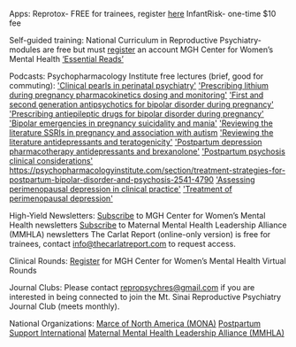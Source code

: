 Apps:
Reprotox- FREE for trainees, register [here](https://www.reprotox.org/join#prop-2)
InfantRisk- one-time $10 fee

Self-guided training:
National Curriculum in Reproductive Psychiatry- modules are free but must [register](https://ncrptraining.org/learning-modules/ ) an account
MGH Center for Women’s Mental Health [‘Essential Reads’](https://womensmentalhealth.org/blog/essential-reads/) 

Podcasts:
Psychopharmacology Institute free lectures (brief, good for commuting):
['Clinical pearls in perinatal psychiatry'](https://psychopharmacologyinstitute.com/publication/clinical-pearls-in-perinatal-psychiatry-2571)
['Prescribing lithium during pregnancy pharmacokinetics dosing and monitoring'](https://psychopharmacologyinstitute.com/section/prescribing-lithium-during-pregnancy-pharmacokinetics-dosing-and-monitoring-2559-4948)
['First and second generation antipsychotics for bipolar disorder during pregnancy'](https://psychopharmacologyinstitute.com/section/first-and-second-generation-antipsychotics-for-bipolar-disorder-during-pregnancy-2559-4949)
['Prescribing antiepileptic drugs for bipolar disorder during pregnancy'](https://psychopharmacologyinstitute.com/section/prescribing-antiepileptic-drugs-for-bipolar-disorder-during-pregnancy-valproate-carbamazepine-and-lamotrigine-2559-4950)
['Bipolar emergencies in pregnancy suicidality and mania'](https://psychopharmacologyinstitute.com/section/bipolar-emergencies-in-pregnancy-suicidality-and-mania-2559-4951)
['Reviewing the literature SSRIs in pregnancy and association with autism](https://psychopharmacologyinstitute.com/section/reviewing-the-literature-ssris-in-pregnancy-and-association-with-autism-2068-4206)
['Reviewing the literature antidepressants and teratogenicity'](https://psychopharmacologyinstitute.com/section/reviewing-the-literature-antidepressants-and-teratogenicity-2068-4204)
['Postpartum depression pharmacotherapy antidepressants and brexanolone'](https://psychopharmacologyinstitute.com/section/postpartum-depression-pharmacotherapy-antidepressants-and-brexanolone-2541-4785)
['Postpartum psychosis clinical considerations'](https://psychopharmacologyinstitute.com/section/postpartum-psychosis-clinical-considerations-2541-4789)
https://psychopharmacologyinstitute.com/section/treatment-strategies-for-postpartum-bipolar-disorder-and-psychosis-2541-4790
['Assessing perimenopausal depression in clinical practice'](https://psychopharmacologyinstitute.com/section/assessing-perimenopausal-depression-in-clinical-practice-2493-4844)
['Treatment of perimenopausal depression'](https://psychopharmacologyinstitute.com/section/treatment-of-perimenopausal-depression-2493-4845)

High-Yield Newsletters:
[Subscribe](https://womensmentalhealth.org/subscribe/) to MGH Center for Women’s Mental Health newsletters
[Subscribe](https://www.mmhla.org/mmhla-newsletters/) to Maternal Mental Health Leadership Alliance (MMHLA) newsletters
The Carlat Report (online-only version) is free for trainees, contact info@thecarlatreport.com to request access. 

Clinical Rounds:
[Register](https://womensmentalhealth.org/educational-programs/virtual-rounds-at-the-cwmh/) for MGH Center for Women’s Mental Health Virtual Rounds

Journal Clubs:
Please contact repropsychres@gmail.com if you are interested in being connected to join the Mt. Sinai Reproductive Psychiatry Journal Club (meets monthly).

National Organizations:
[Marce of North America (MONA)](https://marcenortham.com/)
[Postpartum Support International](https://www.postpartum.net/)
[Maternal Mental Health Leadership Alliance (MMHLA)](www.mmhla.org)

